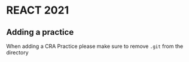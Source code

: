 # REACT 2021

## Adding a practice

When adding a CRA Practice please make sure to remove `.git` from the directory
